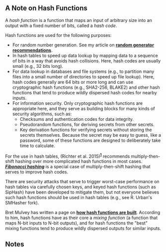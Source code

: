 <a id=A_Note_on_Hash_Functions></a>
## A Note on Hash Functions

A _hash function_ is a function that maps an input of arbitrary size into an output with a fixed number of bits, called a _hash code_.

Hash functions are used for the following purposes:

- For random number generation. See my article on [**random generator recommendations**](https://peteroupc.github.io/random.html#Hash_Functions).
- In hash tables to speed up data lookup by mapping data to a sequence of bits in a way that avoids hash collisions.  Here, hash codes are usually small (e.g., 32 bits long).
- For data lookup in databases and file systems (e.g., to partition many files into a small number of directories to speed up file lookup).  Here, hash codes generally are 64 bits or more long and can use cryptographic hash functions (e.g., SHA2-256, BLAKE2) and other hash functions that tend to produce wildly dispersed hash codes for nearby inputs.
- For information security.  Only cryptographic hash functions are appropriate here, and they serve as building blocks for many kinds of security algorithms, such as:
    - Checksums and authentication codes for data integrity.
    - Pseudorandom functions, for deriving secrets from other secrets.
    - Key derivation functions for verifying secrets without storing the secrets themselves.  Because the secret may be easy to guess, like a password, some of these functions are designed to deliberately take time to calculate.

For the use in hash tables, (Richter et al. 2015\)<sup>[**1**](#Note1)</sup> recommends multiply-then-shift hashing over more complicated hash functions in most cases. [**_Fibonacci hashing_**](https://probablydance.com/2018/06/16/fibonacci-hashing-the-optimization-that-the-world-forgot-or-a-better-alternative-to-integer-modulo/) is a special case of multiply-then-shift hashing that serves to improve hash codes.

There are security attacks that serve to trigger worst-case performance on hash tables via carefully chosen keys, and keyed hash functions (such as SipHash) have been developed to mitigate them, but not everyone believes such hash functions should be used in hash tables (e.g., see R. Urban's SMHasher fork).

Bret Mulvey has written a page on [**how hash functions are built**](https://papa.bretmulvey.com/post/124027987928).  According to him, hash functions have as their core a _mixing function_ (a function that maps N-bit inputs to N-bit outputs), and for hash functions the "best" mixing functions tend to produce wildly dispersed outputs for similar inputs.

<a id=Notes></a>
## Notes
